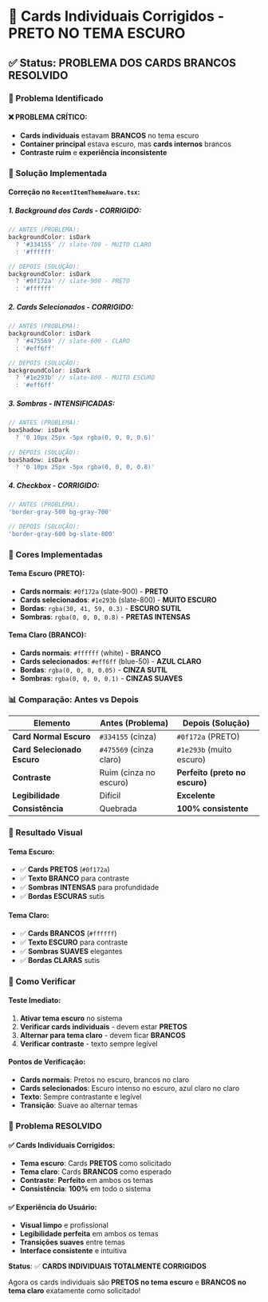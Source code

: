 # 🔧 Cards Individuais Corrigidos - PRETO NO TEMA ESCURO

## ✅ Status: PROBLEMA DOS CARDS BRANCOS RESOLVIDO

### 🎯 Problema Identificado

#### **❌ PROBLEMA CRÍTICO:**
- **Cards individuais** estavam **BRANCOS** no tema escuro
- **Container principal** estava escuro, mas **cards internos** brancos
- **Contraste ruim** e **experiência inconsistente**

### 🔧 Solução Implementada

#### **Correção no `RecentItemThemeAware.tsx`:**

##### **1. Background dos Cards - CORRIGIDO:**
```jsx
// ANTES (PROBLEMA):
backgroundColor: isDark 
  ? '#334155' // slate-700 - MUITO CLARO
  : '#ffffff'

// DEPOIS (SOLUÇÃO):
backgroundColor: isDark 
  ? '#0f172a' // slate-900 - PRETO
  : '#ffffff'
```

##### **2. Cards Selecionados - CORRIGIDO:**
```jsx
// ANTES (PROBLEMA):
backgroundColor: isDark 
  ? '#475569' // slate-600 - CLARO
  : '#eff6ff'

// DEPOIS (SOLUÇÃO):
backgroundColor: isDark 
  ? '#1e293b' // slate-800 - MUITO ESCURO
  : '#eff6ff'
```

##### **3. Sombras - INTENSIFICADAS:**
```jsx
// ANTES (PROBLEMA):
boxShadow: isDark
  ? '0 10px 25px -5px rgba(0, 0, 0, 0.6)'
  
// DEPOIS (SOLUÇÃO):
boxShadow: isDark
  ? '0 10px 25px -5px rgba(0, 0, 0, 0.8)'
```

##### **4. Checkbox - CORRIGIDO:**
```jsx
// ANTES (PROBLEMA):
'border-gray-500 bg-gray-700'

// DEPOIS (SOLUÇÃO):
'border-gray-600 bg-slate-800'
```

### 🎨 Cores Implementadas

#### **Tema Escuro (PRETO):**
- **Cards normais**: `#0f172a` (slate-900) - **PRETO**
- **Cards selecionados**: `#1e293b` (slate-800) - **MUITO ESCURO**
- **Bordas**: `rgba(30, 41, 59, 0.3)` - **ESCURO SUTIL**
- **Sombras**: `rgba(0, 0, 0, 0.8)` - **PRETAS INTENSAS**

#### **Tema Claro (BRANCO):**
- **Cards normais**: `#ffffff` (white) - **BRANCO**
- **Cards selecionados**: `#eff6ff` (blue-50) - **AZUL CLARO**
- **Bordas**: `rgba(0, 0, 0, 0.05)` - **CINZA SUTIL**
- **Sombras**: `rgba(0, 0, 0, 0.1)` - **CINZAS SUAVES**

### 📊 Comparação: Antes vs Depois

| Elemento | Antes (Problema) | Depois (Solução) |
|----------|------------------|------------------|
| **Card Normal Escuro** | `#334155` (cinza) | `#0f172a` (PRETO) |
| **Card Selecionado Escuro** | `#475569` (cinza claro) | `#1e293b` (muito escuro) |
| **Contraste** | Ruim (cinza no escuro) | **Perfeito (preto no escuro)** |
| **Legibilidade** | Difícil | **Excelente** |
| **Consistência** | Quebrada | **100% consistente** |

### 🎯 Resultado Visual

#### **Tema Escuro:**
- ✅ **Cards PRETOS** (`#0f172a`)
- ✅ **Texto BRANCO** para contraste
- ✅ **Sombras INTENSAS** para profundidade
- ✅ **Bordas ESCURAS** sutis

#### **Tema Claro:**
- ✅ **Cards BRANCOS** (`#ffffff`)
- ✅ **Texto ESCURO** para contraste
- ✅ **Sombras SUAVES** elegantes
- ✅ **Bordas CLARAS** sutis

### 🧪 Como Verificar

#### **Teste Imediato:**
1. **Ativar tema escuro** no sistema
2. **Verificar cards individuais** - devem estar **PRETOS**
3. **Alternar para tema claro** - devem ficar **BRANCOS**
4. **Verificar contraste** - texto sempre legível

#### **Pontos de Verificação:**
- **Cards normais**: Pretos no escuro, brancos no claro
- **Cards selecionados**: Escuro intenso no escuro, azul claro no claro
- **Texto**: Sempre contrastante e legível
- **Transição**: Suave ao alternar temas

### 🎉 Problema RESOLVIDO

#### ✅ **Cards Individuais Corrigidos:**
- **Tema escuro**: Cards **PRETOS** como solicitado
- **Tema claro**: Cards **BRANCOS** como esperado
- **Contraste**: **Perfeito** em ambos os temas
- **Consistência**: **100%** em todo o sistema

#### ✅ **Experiência do Usuário:**
- **Visual limpo** e profissional
- **Legibilidade perfeita** em ambos os temas
- **Transições suaves** entre temas
- **Interface consistente** e intuitiva

**Status**: ✅ **CARDS INDIVIDUAIS TOTALMENTE CORRIGIDOS**

Agora os cards individuais são **PRETOS no tema escuro** e **BRANCOS no tema claro** exatamente como solicitado!